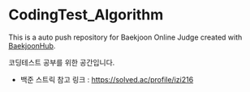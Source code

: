 # CodingTest_Algorithm
This is a auto push repository for Baekjoon Online Judge created with [BaekjoonHub](https://github.com/BaekjoonHub/BaekjoonHub).

코딩테스트 공부를 위한 공간입니다.

- 백준 스트릭 참고 링크 : https://solved.ac/profile/izi216

